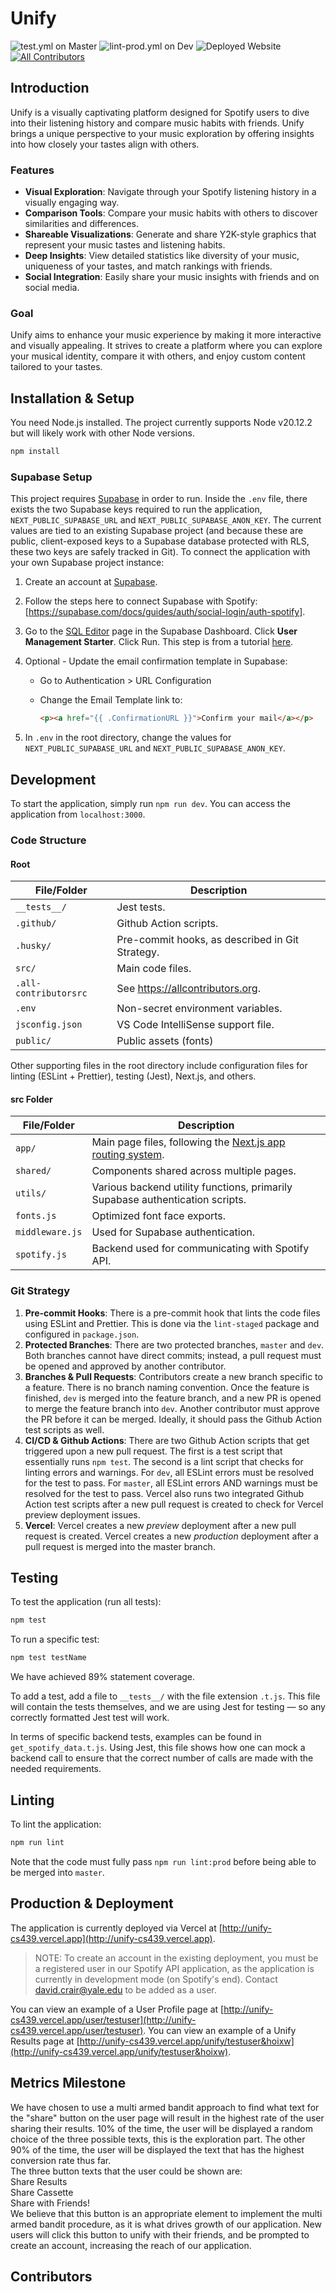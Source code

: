 # Unify

![test.yml on Master](https://img.shields.io/github/actions/workflow/status/firebird1029/unify-cs439/test.yml?branch=master)
![lint-prod.yml on Dev](https://img.shields.io/github/actions/workflow/status/firebird1029/unify-cs439/lint-prod.yml?branch=dev&label=lint)
![Deployed Website](https://img.shields.io/website?url=https%3A%2F%2Funify-cs439.vercel.app%2F&label=unify-cs439.vercel.app&link=https%3A%2F%2Funify-cs439.vercel.app%2F)
[![All Contributors](https://img.shields.io/github/all-contributors/firebird1029/unify-cs439?color=ee8449&style=flat-square)](#contributors)

## Introduction

Unify is a visually captivating platform designed for Spotify users to dive into their listening history and compare music habits with friends. Unify brings a unique perspective to your music exploration by offering insights into how closely your tastes align with others.

### Features

- **Visual Exploration**: Navigate through your Spotify listening history in a visually engaging way.
- **Comparison Tools**: Compare your music habits with others to discover similarities and differences.
- **Shareable Visualizations**: Generate and share Y2K-style graphics that represent your music tastes and listening habits.
- **Deep Insights**: View detailed statistics like diversity of your music, uniqueness of your tastes, and match rankings with friends.
- **Social Integration**: Easily share your music insights with friends and on social media.

### Goal

Unify aims to enhance your music experience by making it more interactive and visually appealing. It strives to create a platform where you can explore your musical identity, compare it with others, and enjoy custom content tailored to your tastes.

## Installation & Setup

You need Node.js installed. The project currently supports Node v20.12.2 but will likely work with other Node versions.

```bash
npm install
```

### Supabase Setup

This project requires [Supabase](https://supabase.com/) in order to run. Inside the `.env` file, there exists the two Supabase keys required to run the application, `NEXT_PUBLIC_SUPABASE_URL` and `NEXT_PUBLIC_SUPABASE_ANON_KEY`. The current values are tied to an existing Supabase project (and because these are public, client-exposed keys to a Supabase database protected with RLS, these two keys are safely tracked in Git). To connect the application with your own Supabase project instance:

1. Create an account at [Supabase](https://supabase.com/).

2. Follow the steps here to connect Supabase with Spotify: [https://supabase.com/docs/guides/auth/social-login/auth-spotify].

3. Go to the [SQL Editor](https://supabase.com/dashboard/project/_/sql) page in the Supabase Dashboard. Click **User Management Starter**. Click Run. This step is from a tutorial [here](https://supabase.com/docs/guides/getting-started/tutorials/with-nextjs).

4. Optional - Update the email confirmation template in Supabase:

   - Go to Authentication > URL Configuration
   - Change the Email Template link to:

     ```html
     <p><a href="{{ .ConfirmationURL }}">Confirm your mail</a></p>
     ```

5. In `.env` in the root directory, change the values for `NEXT_PUBLIC_SUPABASE_URL` and `NEXT_PUBLIC_SUPABASE_ANON_KEY`.

## Development

To start the application, simply run `npm run dev`. You can access the application from `localhost:3000`.

### Code Structure

#### Root

| File/Folder           | Description                                     |
| --------------------- | ----------------------------------------------- |
| `__tests__/`          | Jest tests.                                     |
| `.github/`            | Github Action scripts.                          |
| `.husky/`             | Pre-commit hooks, as described in Git Strategy. |
| `src/`                | Main code files.                                |
| `.all-contributorsrc` | See <https://allcontributors.org>.              |
| `.env`                | Non-secret environment variables.               |
| `jsconfig.json`       | VS Code IntelliSense support file.              |
| `public/`             | Public assets (fonts)                           |

Other supporting files in the root directory include configuration files for linting (ESLint + Prettier), testing (Jest), Next.js, and others.

#### src Folder

| File/Folder     | Description                                                                                                                 |
| --------------- | --------------------------------------------------------------------------------------------------------------------------- |
| `app/`          | Main page files, following the [Next.js app routing system](https://nextjs.org/docs/app/building-your-application/routing). |
| `shared/`       | Components shared across multiple pages.                                                                                    |
| `utils/`        | Various backend utility functions, primarily Supabase authentication scripts.                                               |
| `fonts.js`      | Optimized font face exports.                                                                                                |
| `middleware.js` | Used for Supabase authentication.                                                                                           |
| `spotify.js`    | Backend used for communicating with Spotify API.                                                                            |

### Git Strategy

1. **Pre-commit Hooks**: There is a pre-commit hook that lints the code files using ESLint and Prettier. This is done via the `lint-staged` package and configured in `package.json`.
2. **Protected Branches**: There are two protected branches, `master` and `dev`. Both branches cannot have direct commits; instead, a pull request must be opened and approved by another contributor.
3. **Branches & Pull Requests**: Contributors create a new branch specific to a feature. There is no branch naming convention. Once the feature is finished, `dev` is merged into the feature branch, and a new PR is opened to merge the feature branch into `dev`. Another contributor must approve the PR before it can be merged. Ideally, it should pass the Github Action test scripts as well.
4. **CI/CD & Github Actions**: There are two Github Action scripts that get triggered upon a new pull request. The first is a test script that essentially runs `npm test`. The second is a lint script that checks for linting errors and warnings. For `dev`, all ESLint errors must be resolved for the test to pass. For `master`, all ESLint errors AND warnings must be resolved for the test to pass. Vercel also runs two integrated Github Action test scripts after a new pull request is created to check for Vercel preview deployment issues.
5. **Vercel**: Vercel creates a new _preview_ deployment after a new pull request is created. Vercel creates a new _production_ deployment after a pull request is merged into the master branch.

## Testing

To test the application (run all tests):

```bash
npm test
```

To run a specific test:

```bash
npm test testName
```

We have achieved 89% statement coverage.

To add a test, add a file to `__tests__/` with the file extension `.t.js`. This file will contain the tests themselves, and we are using Jest for testing — so any correctly formatted Jest test will work.

In terms of specific backend tests, examples can be found in `get_spotify_data.t.js`. Using Jest, this file shows how one can mock a backend call to ensure that the correct number of calls are made with the needed requirements.

## Linting

To lint the application:

```bash
npm run lint
```

Note that the code must fully pass `npm run lint:prod` before being able to be merged into `master`.

## Production & Deployment

The application is currently deployed via Vercel at [http://unify-cs439.vercel.app](http://unify-cs439.vercel.app).

> NOTE: To create an account in the existing deployment, you must be a registered user in our Spotify API application, as the application is currently in development mode (on Spotify's end). Contact <david.crair@yale.edu> to be added as a user.

You can view an example of a User Profile page at [http://unify-cs439.vercel.app/user/testuser](http://unify-cs439.vercel.app/user/testuser). You can view an example of a Unify Results page at [http://unify-cs439.vercel.app/unify/testuser&hoixw](http://unify-cs439.vercel.app/unify/testuser&hoixw).

## Metrics Milestone
We have chosen to use a multi armed bandit approach to find what text for the "share" button on the user page
will result in the highest rate of the user sharing their results. 10% of the time, the user will be displayed a random
choice of the three possible texts, this is the exploration part. The other 90% of the time, the user will be displayed the text that has the highest conversion rate thus far.\
The three button texts that the user could be shown are:\
Share Results\
Share Cassette\
Share with Friends!\
We believe that this button is an appropriate element to implement the multi armed bandit procedure, as it is what drives growth of our application. New users will click this button to unify with their friends, and be prompted to create an account, increasing the reach of our application.



## Contributors

<!-- ALL-CONTRIBUTORS-LIST:START - Do not remove or modify this section -->
<!-- prettier-ignore-start -->
<!-- markdownlint-disable -->

<!-- markdownlint-restore -->
<!-- prettier-ignore-end -->

<!-- ALL-CONTRIBUTORS-LIST:END -->
